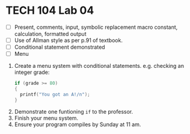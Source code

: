 # TECH 104 Lab 04
- [ ] Present, comments, input, symbolic replacement macro constant, calculation, formatted output   
- [ ] Use of Allman style as per p.91 of textbook.
- [ ] Conditional statement demonstrated
- [ ] Menu

1.  Create a menu system with conditional statements.
    e.g. checking an integer grade:
    ```c
    if (grade >= 80)
    {
      printf("You got an A!/n");
    }
    ```
2.  Demonstrate one funtioning ```if``` to the professor.
3.  Finish your menu system.
4.  Ensure your program compiles by Sunday at 11 am.
